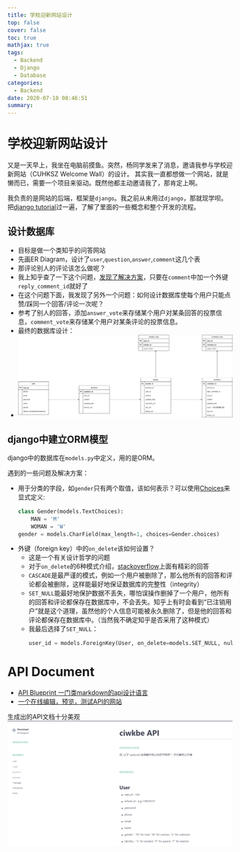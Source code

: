 ```yaml
---
title: 学校迎新网站设计
top: false
cover: false
toc: true
mathjax: true
tags:
  - Backend
  - Django
  - Database
categories:
  - Backend
date: 2020-07-10 08:46:51
summary:
---
```


# 学校迎新网站设计
又是一天早上，我坐在电脑前摸鱼。突然，杨同学发来了消息，邀请我参与学校迎新网站（CUHKSZ Welcome Wall）的设计。
其实我一直都想做一个网站，就是懒而已，需要一个项目来驱动。既然他都主动邀请我了，那肯定上啊。

我负责的是网站的后端，框架是`django`。我之前从未用过`django`，那就现学呗。
把[django tutorial](https://docs.djangoproject.com/zh-hans/3.0/intro/tutorial01/)过一遍，了解了里面的一些概念和整个开发的流程。

## 设计数据库
- 目标是做一个类知乎的问答网站
- 先画ER Diagram，设计了`user`,`question`,`answer`,`comment`这几个表
- 那评论别人的评论该怎么做呢？
- 我上知乎查了一下这个问题，[发现了解决方案](https://www.zhihu.com/question/38959595)，只要在`comment`中加一个外键`reply_comment_id`就好了
- 在这个问题下面，我发现了另外一个问题：如何设计数据库使每个用户只能点赞/踩同一个回答/评论一次呢？
- 参考了别人的回答，添加`answer_vote`来存储某个用户对某条回答的投票信息，`comment_vote`来存储某个用户对某条评论的投票信息。
- 最终的数据库设计：
- ![ER Diagram](https://raw.githubusercontent.com/doutv/Picbed/master/img/DevelopCiwk-2020-07-10-09-05-06)
        

## django中建立ORM模型
django中的数据库在`models.py`中定义，用的是ORM。

遇到的一些问题及解决方案：
- 用于分类的字段，如`gender`只有两个取值，该如何表示？可以使用[Choices](https://docs.djangoproject.com/zh-hans/3.0/ref/models/fields/#choices)来显式定义:
    ```python
    class Gender(models.TextChoices):
        MAN = 'M'
        WOMAN = 'W'
    gender = models.CharField(max_length=1, choices=Gender.choices)
    ```
- 外键（foreign key）中的`on_delete`该如何设置？
  - 这是一个有关设计哲学的问题
  - 对于`on_delete`的6种模式介绍，[stackoverflow](https://stackoverflow.com/questions/38388423/what-does-on-delete-do-on-django-models)上面有精彩的回答
  - `CASCADE`是最严谨的模式，例如一个用户被删除了，那么他所有的回答和评论都会被删除，这样能最好地保证数据库的完整性（integrity）
  - `SET_NULL`能最好地保护数据不丢失，哪怕误操作删掉了一个用户，他所有的回答和评论都保存在数据库中，不会丢失。知乎上有时会看到“已注销用户”就是这个道理，虽然他的个人信息可能被永久删除了，但是他的回答和评论都保存在数据库中。（当然我不确定知乎是否采用了这种模式）
  - 我最后选择了`SET_NULL`：
    ```python
    user_id = models.ForeignKey(User, on_delete=models.SET_NULL, null=True, db_column="user_id")
    ```

# API Document
+ [API Blueprint 一门类markdown的api设计语言](https://github.com/apiaryio/api-blueprint)
+ [一个在线编辑，预览，测试API的网站](https://apiary.io/)

生成出的API文档十分美观  
![API Document Example](https://raw.githubusercontent.com/doutv/Picbed/master/img/DevelopCiwk-2020-07-10-10-17-33)